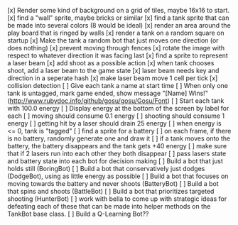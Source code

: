 [x] Render some kind of background on a grid of tiles, maybe 16x16 to start.
[x] find a "wall" sprite, maybe bricks or similar
[x] find a tank sprite that can be made into several colors (8 would be ideal)
[x] render an area around the play board that is ringed by walls
[x] render a tank on a random square on startup
[x] Make the tank a random bot that just moves one direction (or does nothing)
[x] prevent moving through fences
[x] rotate the image with respect to whatever direction it was facing last
[x] find a sprite to represent a laser beam
[x] add shoot as a possible action
[x] when tank chooses shoot, add a laser beam to the game state
[x] laser beam needs key and direction in a seperate hash
[x] make laser beam move 1 cell per tick
[x] collision detection
[ ] Give each tank a name at start time
[ ] When only one tank is untagged, mark game ended, show message "[Name] Wins!" (http://www.rubydoc.info/github/gosu/gosu/Gosu/Font)
[ ] Start each tank with 100.0 energy
[ ] Display energy at the bottom of the screen by label for each
[ ] moving should consume 0.1 energy
[ ] shooting should consume 1 energy
[ ] getting hit by a laser should drain 25 energy
[ ] when energy is <= 0, tank is "tagged"
[ ] find a sprite for a battery
[ ] on each frame, if there is no battery, randomly generate one and draw it
[ ] if a tank moves onto the battery, the battery disappears and the tank gets +40 energy
[ ] make sure that if 2 lasers run into each other they both disappear
[ ] pass lasers state and battery state into each bot for decision making
[ ] Build a bot that just holds still (BoringBot)
[ ] Build a bot that conservatively just dodges (DodgeBot), using as little energy as possible
[ ] Build a bot that focuses on moving towards the battery and never shoots (BatteryBot)
[ ] Build a bot that spins and shoots (BattleBot)
[ ] Build a bot that prioritizes targeted shooting (HunterBot)
[ ] work with bella to come up with strategic ideas for defeating each of these
    that can be made into helper methods on the TankBot base class.
[ ] Build a Q-Learning Bot??
